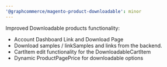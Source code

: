 ```yaml
---
'@graphcommerce/magento-product-downloadable': minor
---
```


Improved Downloadable products functionality:

- Account Dashboard Link and Download Page
- Download samples / linkSamples and links from the backend.
- CartItem edit functionality for the DownloadableCartItem
- Dynamic ProductPagePrice for downloadable options
